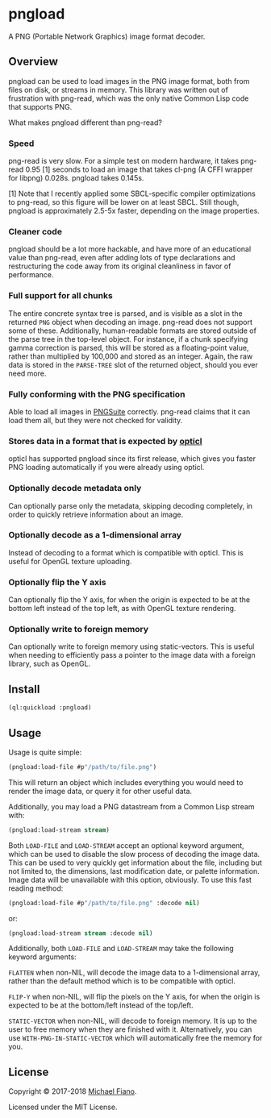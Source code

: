 # pngload

A PNG (Portable Network Graphics) image format decoder.

## Overview

pngload can be used to load images in the PNG image format, both from files
on disk, or streams in memory. This library was written out of frustration with
png-read, which was the only native Common Lisp code that supports PNG.

What makes pngload different than png-read?

### Speed

png-read is very slow. For a simple test on modern hardware, it takes png-read
0.95 [1] seconds to load an image that takes cl-png (A CFFI wrapper for libpng)
0.028s. pngload takes 0.145s.

[1] Note that I recently applied some SBCL-specific compiler optimizations to
png-read, so this figure will be lower on at least SBCL. Still though,
pngload is approximately 2.5-5x faster, depending on the image properties.

### Cleaner code

pngload should be a lot more hackable, and have more of an educational
value than png-read, even after adding lots of type declarations and
restructuring the code away from its original cleanliness in favor of
performance.

### Full support for all chunks

The entire concrete syntax tree is parsed, and is visible as a slot in the
returned `PNG` object when decoding an image. png-read does not support some of
these. Additionally, human-readable formats are stored outside of the parse tree
in the top-level object. For instance, if a chunk specifying gamma correction is
parsed, this will be stored as a floating-point value, rather than multiplied by
100,000 and stored as an integer. Again, the raw data is stored in the
`PARSE-TREE` slot of the returned object, should you ever need more.

### Fully conforming with the PNG specification

Able to load all images in [PNGSuite](http://www.schaik.com/pngsuite/)
correctly. png-read claims that it can load them all, but they were not checked
for validity.

### Stores data in a format that is expected by [opticl](https://github.com/slyrus/opticl)

opticl has supported pngload since its first release, which gives you
faster PNG loading automatically if you were already using opticl.

### Optionally decode metadata only

Can optionally parse only the metadata, skipping decoding completely, in order
to quickly retrieve information about an image.

### Optionally decode as a 1-dimensional array

Instead of decoding to a format which is compatible with opticl. This is useful
for OpenGL texture uploading.

### Optionally flip the Y axis

Can optionally flip the Y axis, for when the origin is expected to be at the
bottom left instead of the top left, as with OpenGL texture rendering.

### Optionally write to foreign memory

Can optionally write to foreign memory using static-vectors. This is useful when
needing to efficiently pass a pointer to the image data with a foreign library,
such as OpenGL.

## Install

``` lisp
(ql:quickload :pngload)
```

## Usage

Usage is quite simple:

```lisp
(pngload:load-file #p"/path/to/file.png")
```

This will return an object which includes everything you would need to render
the image data, or query it for other useful data.

Additionally, you may load a PNG datastream from a Common Lisp stream with:

```lisp
(pngload:load-stream stream)
```

Both `LOAD-FILE` and `LOAD-STREAM` accept an optional keyword argument, which
can be used to disable the slow process of decoding the image data. This can be
used to very quickly get information about the file, including but not limited
to, the dimensions, last modification date, or palette information. Image data
will be unavailable with this option, obviously. To use this fast reading
method:

```lisp
(pngload:load-file #p"/path/to/file.png" :decode nil)
```

or:

```lisp
(pngload:load-stream stream :decode nil)
```

Additionally, both `LOAD-FILE` and `LOAD-STREAM` may take the following keyword
arguments:

`FLATTEN` when non-NIL, will decode the image data to a 1-dimensional array,
rather than the default method which is to be compatible with opticl.

`FLIP-Y` when non-NIL, will flip the pixels on the Y axis, for when the origin
is expected to be at the bottom/left instead of the top/left.

`STATIC-VECTOR` when non-NIL, will decode to foreign memory. It is up to the
user to free memory when they are finished with it. Alternatively, you can use
`WITH-PNG-IN-STATIC-VECTOR` which will automatically free the memory for you.


## License

Copyright © 2017-2018 [Michael Fiano](mailto:mail@michaelfiano.com).

Licensed under the MIT License.
